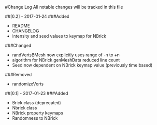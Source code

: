 #Change Log
All notable changes will be tracked in this file

##[0.2] - 2017-01-24
###Added
- README
- CHANGELOG
- Intensity and seed values to keymap for NBrick

###Changed
- randVertsBMesh now explicitly uses range of -n to +n
- algorithm for NBrick.genMeshData reduced line count
- Seed now dependent on NBrick keymap value (previously time based)

###Removed
- randomizeVerts

##[0.1] - 2017-01-23
###Added
- Brick class (deprecated)
- Nbrick class
- NBrick property keymaps
- Randomness to NBrick